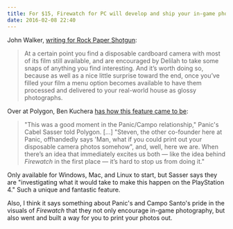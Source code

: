 ```yaml
---
title: For $15, Firewatch for PC will develop and ship your in-game photos
date: 2016-02-08 22:40
---
```

John Walker, [writing for Rock Paper Shotgun][rps]: 

> At a certain point you find a disposable cardboard camera with most of its film still available, and are encouraged by Delilah to take some snaps of anything you find interesting. And it’s worth doing so, because as well as a nice little surprise toward the end, once you’ve filled your film a menu option becomes available to have them processed and delivered to your real-world house as glossy photographs. 

Over at Polygon, Ben Kuchera [has how this feature came to be][polygon]: 

> "This was a good moment in the Panic/Campo relationship," Panic's Cabel Sasser told Polygon. [...] "Steven, the other co-founder here at Panic, offhandedly says 'Man, what if you could print out your disposable camera photos somehow", and, well, here we are. When there’s an idea that immediately excites us both — like the idea behind _Firewatch_ in the first place — it’s hard to stop us from doing it." 

Only available for Windows, Mac, and Linux to start, but Sasser says they are "investigating what it would take to make this happen on the PlayStation 4." Such a unique and fantastic feature. 

Also, I think it says something about Panic's and Campo Santo's pride in the visuals of _Firewatch_ that they not only encourage in-game photography, but also went and built a way for you to print your photos out. 

[rps]: https://www.rockpapershotgun.com/2016/02/08/wot-i-think-firewatch/
[polygon]: http://www.polygon.com/2016/2/8/10940370/firewatch-photos-hey-there-delilah